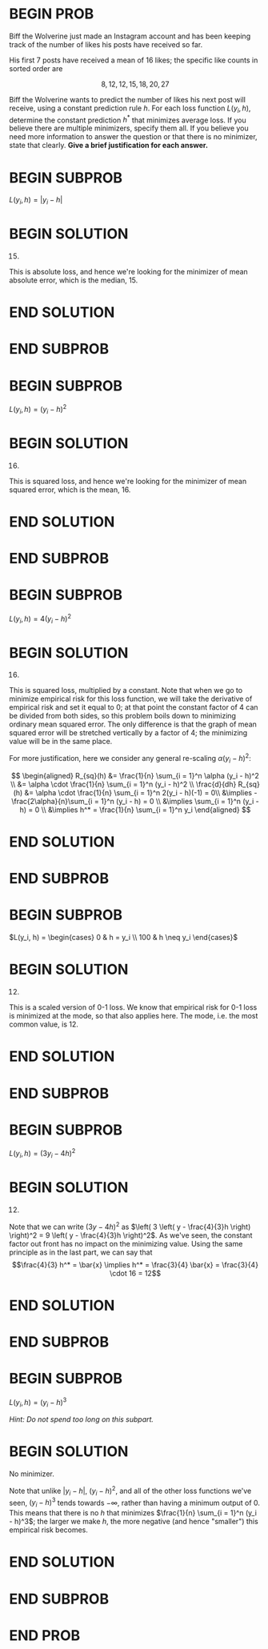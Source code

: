 # BEGIN PROB

<!-- <i>Source: [Fall 2021 Midterm](../fa21-midterm/index.html), Problem 1</i> -->

Biff the Wolverine just made an Instagram account and has been keeping track of
the number of likes his posts have received so far.

His first 7 posts have received a mean of 16 likes; the specific like
counts in sorted order are

$$8, 12, 12, 15, 18, 20, 27$$

Biff the Wolverine wants to predict the number of likes his next post will
receive, using a constant prediction rule $h$. For each loss function
$L(y_i, h)$, determine the constant prediction $h^*$ that minimizes
average loss. If you believe there are multiple minimizers, specify
them all. If you believe you need more information to answer the
question or that there is no minimizer, state that clearly. **Give a
brief justification for each answer.**

# BEGIN SUBPROB

$L(y_i, h) = |y_i - h|$

# BEGIN SOLUTION

15.

This is absolute loss, and hence we're looking for the minimizer
of mean absolute error, which is the median, 15.

# END SOLUTION

# END SUBPROB

# BEGIN SUBPROB

$L(y_i, h) = (y_i - h)^2$

# BEGIN SOLUTION

16.

This is squared loss, and hence we're looking for the minimizer
of mean squared error, which is the mean, 16.

# END SOLUTION

# END SUBPROB

# BEGIN SUBPROB

$L(y_i, h) = 4(y_i - h)^2$

# BEGIN SOLUTION

16.

This is squared loss, multiplied by a constant. Note that when
we go to minimize empirical risk for this loss function, we will take
the derivative of empirical risk and set it equal to 0; at that point
the constant factor of 4 can be divided from both sides, so this problem
boils down to minimizing ordinary mean squared error. The only
difference is that the graph of mean squared error will be stretched
vertically by a factor of 4; the minimizing value will be in the same
place.

For more justification, here we consider any general re-scaling
$\alpha (y_i-h)^2$:

$$
\begin{aligned}
    R_{sq}(h) &= \frac{1}{n} \sum_{i = 1}^n \alpha (y_i - h)^2 \\
              &= \alpha \cdot \frac{1}{n} \sum_{i = 1}^n (y_i - h)^2 \\
  \frac{d}{dh} R_{sq}(h) &= \alpha \cdot \frac{1}{n} \sum_{i = 1}^n 2(y_i - h)(-1) = 0\\
  &\implies -\frac{2\alpha}{n}\sum_{i = 1}^n (y_i - h) = 0 \\
  &\implies \sum_{i = 1}^n (y_i - h) = 0 \\
  &\implies h^* = \frac{1}{n} \sum_{i = 1}^n y_i
\end{aligned}
$$

# END SOLUTION

# END SUBPROB

# BEGIN SUBPROB

$L(y_i, h) = \begin{cases} 0 & h = y_i \\ 100 & h \neq y_i \end{cases}$

# BEGIN SOLUTION

12.

This is a scaled version of 0-1 loss. We know that empirical risk for
0-1 loss is minimized at the mode, so that also applies here. The mode,
i.e. the most common value, is 12.

# END SOLUTION

# END SUBPROB

# BEGIN SUBPROB

$L(y_i, h) = (3y_i - 4h)^2$

# BEGIN SOLUTION

12.

Note that we can write $(3y - 4h)^2$ as
$\left( 3 \left( y - \frac{4}{3}h \right) \right)^2 = 9 \left( y - \frac{4}{3}h \right)^2$.
As we've seen, the constant factor out front has no impact on the
minimizing value. Using the same principle as in the last part, we can
say that
$$\frac{4}{3} h^* = \bar{x} \implies h^* = \frac{3}{4} \bar{x} = \frac{3}{4} \cdot 16 = 12$$

# END SOLUTION

# END SUBPROB

# BEGIN SUBPROB

$L(y_i, h) = (y_i - h)^3$

_Hint: Do not spend too long on this subpart._

# BEGIN SOLUTION

No minimizer.

Note that unlike $|y_i - h|$, $(y_i - h)^2$, and all of the other loss
functions we've seen, $(y_i - h)^3$ tends towards $-\infty$, rather than
having a minimum output of 0. This means that there is no $h$ that
minimizes $\frac{1}{n} \sum_{i = 1}^n (y_i - h)^3$; the larger we make
$h$, the more negative (and hence "smaller\") this empirical risk
becomes.

# END SOLUTION

# END SUBPROB

# END PROB
